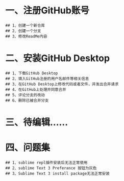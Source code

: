 # 一、注册GitHub账号
	## 1、创建一个新仓库
	## 2、创建一个分支
	## 3、修改ReadMe内容
# 二、安装GitHub Desktop
	## 1、下载GitHub Desktop
	## 2、填入GitHub注册的用户名邮件等相关信息
	## 3、在GitHub Desktop上修改代码或者文件，并发出合并请求
	## 4、在GitHub上处理并同意合并
	## 5、评论分支的改动
	## 6、删除已被合并分支
# 三、待编辑……
# 四、问题集
	## 1、sublime repl插件安装后无法正常使用
	## 2、sublime Text 3 Preferance 按钮为灰色
	## 3、Sublime Text 3 install package无法正常安装
